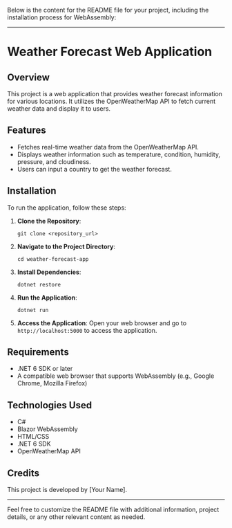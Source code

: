 Below is the content for the README file for your project, including the installation process for WebAssembly:

---

# Weather Forecast Web Application

## Overview

This project is a web application that provides weather forecast information for various locations. It utilizes the OpenWeatherMap API to fetch current weather data and display it to users.

## Features

- Fetches real-time weather data from the OpenWeatherMap API.
- Displays weather information such as temperature, condition, humidity, pressure, and cloudiness.
- Users can input a country to get the weather forecast.

## Installation

To run the application, follow these steps:

1. **Clone the Repository**: 
   ```
   git clone <repository_url>
   
   ```

2. **Navigate to the Project Directory**:
   ```
   cd weather-forecast-app
   ```

3. **Install Dependencies**:
   ```
   dotnet restore
   ```

4. **Run the Application**:
   ```
   dotnet run
   ```

5. **Access the Application**:
   Open your web browser and go to `http://localhost:5000` to access the application.

## Requirements

- .NET 6 SDK or later
- A compatible web browser that supports WebAssembly (e.g., Google Chrome, Mozilla Firefox)

## Technologies Used

- C#
- Blazor WebAssembly
- HTML/CSS
- .NET 6 SDK
- OpenWeatherMap API

## Credits

This project is developed by [Your Name].

---

Feel free to customize the README file with additional information, project details, or any other relevant content as needed.
